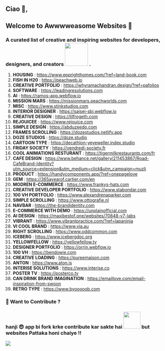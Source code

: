 ## Ciao 👋,

## Welcome to Awwwweasome Websites 🚀
### A curated list of **creative and inspiring websites** for developers, designers, and creators <img src="https://media0.giphy.com/media/v1.Y2lkPTc5MGI3NjExYzZrZ3M0ZXJoeTR1MHY1ZDl2dnZxZHZyaDIxMnFlaDBqYWg1a2duaSZlcD12MV9pbnRlcm5hbF9naWZfYnlfaWQmY3Q9Zw/3bc9YL28QWi3pYzi1p/giphy.gif" width="75"> .


1. **HOUSING** : https://www.epprighthomes.com/?ref=land-book.com
2. **FISH IN H20** : https://peachweb.io
3. **CREATIVE PORTFOLIO** : https://whyramachandran.design/?ref=pafolios
4. **SOFTWARE** : https://leadingresolutions.com
5. **AI** : https://ramos-app.webflow.io
6. **MISSION MARS** : https://missionmars.peachworlds.com
7. **MISC** : https://www.stinkstudios.com
8. **INTERIOR DESIGNER** : https://saisei-sbj.webflow.io
9. **CREATIVE DESIGN** : https://lilfrogeth.com
10. **REJOUICEE** : https://www.rejouice.com
11. **SIMPLE DESIGN** : https://abduzeedo.com
12. **FRAMES SCROLLING** : https://dozestudios.netlify.app
13. **DOZE STUDIOS** : https://doze.studio
14. **CARTOON TYPE** : https://decathlon-yeyeweller.index.studio
15. **FRIDAY SOCIETY** : https://vendredi-society.fr
16. **COOL ANIMATIONS RESTURANT** : https://tigermilkrestaurants.com/fr
17. **CAFE DESIGN** : https://www.behance.net/gallery/211453867/Road-CafeBrand-Identity?utm_source=extension&utm_medium=click&utm_campaign=muzli
18. **PRODUCT** : https://handycomponents.app/?ref=onepagelove
19. **GEM** : https://365ayearof.cartier.com/en
20. **MODREN E-COMMERCE** : https://www.frankys-hats.com
21. **CREATIVE DEVELOPER PORTFOLIO** : https://www.stabondar.com
22. **100 VH PORTFOLIO** : https://www.alexandrenaparker.com
23. **SIMPLE SCROLLING** : https://www.ottografie.nl
24. **NAVBAR** : https://the-brandidentity.com
25. **E-COMMERCE WITH DEMO** : https://unplainofficial.com
26. **AI DESIGN** : https://maxibestof.one/websites/70848-v7-labs
27. **VIBRANT** : https://www.vibrantpractice.com/?ref=lapaninja
28. **VI COOL BRAND** : https://www.via.au
29. **RIGHT SCROLLING** : https://www.oddcommon.com
30. **ICEBERG** : https://www.icebergdoc.org
31. **YELLOWFELLOW** : https://yellowfellow.tv
32. **DESIGNER PORTFOLIO** : https://orrin.webflow.io
33. **100 VH** : https://bendowie.com
34. **CREATIVE LOADING** : https://pureemaison.com
35. **ANTON** : https://www.aton.is
36. **INTERISE SOLUTIONS** : https://www.interise.co
37. **POSTER TV** : https://posterco.tv
38. **CAN DRINK BRAND IMAGINATION** : https://emaillove.com/email-inspiration-from-swoon
39. **RETRO TYPE** : https://www.byooooob.com




### 🎯 Want to Contribute ?  
### hanji 😎 app bi **fork** krke contribute kar sakte hai <img src="https://media2.giphy.com/media/v1.Y2lkPTc5MGI3NjExYWV4YXBsNXVhcTF6MzZzOHllbHA3ZzBoOWZoNndybHgxMWVzdzV5ZyZlcD12MV9pbnRlcm5hbF9naWZfYnlfaWQmY3Q9Zw/dYx3YFq2OiVLIssQH9/giphy.gif" width="55"> but websites Pattaka honi chaiye !!

<p align="left"> <img src="https://komarev.com/ghpvc/?username=atishaytuli07&label=Profile%20views&color=0e75b6&style=flat" /> </p>
